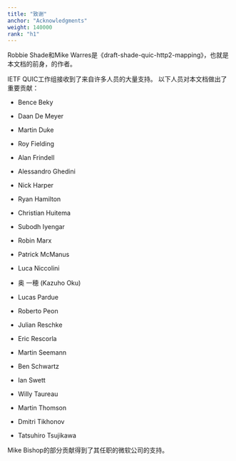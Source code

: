 ```yaml
---
title: "致谢"
anchor: "Acknowledgments"
weight: 140000
rank: "h1"
---
```


Robbie Shade和Mike Warres是《draft-shade-quic-http2-mapping》，也就是本文档的前身，的作者。

IETF QUIC工作组接收到了来自许多人员的大量支持。
以下人员对本文档做出了重要贡献：

* Bence Beky

* Daan De Meyer

* Martin Duke

* Roy Fielding

* Alan Frindell

* Alessandro Ghedini

* Nick Harper

* Ryan Hamilton

* Christian Huitema

* Subodh Iyengar

* Robin Marx

* Patrick McManus

* Luca Niccolini

* 奥 一穂 (Kazuho Oku)

* Lucas Pardue

* Roberto Peon

* Julian Reschke

* Eric Rescorla

* Martin Seemann

* Ben Schwartz

* Ian Swett

* Willy Taureau

* Martin Thomson

* Dmitri Tikhonov

* Tatsuhiro Tsujikawa

Mike Bishop的部分贡献得到了其任职的微软公司的支持。
